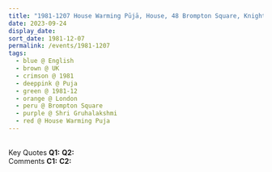 ```yaml
---
title: "1981-1207 House Warming Pūjā, House, 48 Brompton Square, Knightsbridge, London, UK"
date: 2023-09-24
display_date: 
sort_date: 1981-12-07
permalink: /events/1981-1207
tags:
  - blue @ English
  - brown @ UK
  - crimson @ 1981
  - deeppink @ Puja
  - green @ 1981-12
  - orange @ London
  - peru @ Brompton Square
  - purple @ Shri Gruhalakshmi
  - red @ House Warming Puja
---
```


<br>

<wave-list>
  <list-title color="DarkSeaGreen" width="55">Key Quotes</list-title>
  <list-item color="BlanchedAlmond" width="280"><b>Q1:</b> <i></i></list-item>
  <list-item color="Lavender" width="280"><b>Q2:</b> <i></i></list-item>
</wave-list>

<br>

<wave-list>
  <list-title color="DarkSeaGreen" width="55">Comments</list-title>
  <list-item color="BlanchedAlmond" width="280"><b>C1:</b> <i></i></list-item>
  <list-item color="Lavender" width="280"><b>C2:</b> <i></i></list-item>
</wave-list>